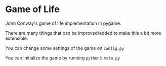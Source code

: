 # Game of Life
John Conway's game of life implementation in pygame. 

There are many things that can be improved/added to make this a bit more extensible.

You can change some settings of the game on `config.py`

You can initialize the game by running `python3 main.py`